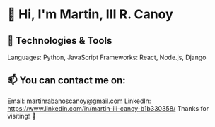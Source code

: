 # 👋 Hi, I'm Martin, III R. Canoy

## 🔧 Technologies & Tools
  Languages: Python, JavaScript
  Frameworks: React, Node.js, Django

## 📫 You can contact me on:
  Email: martinrabanoscanoy@gmail.com
  LinkedIn: https://www.linkedin.com/in/martin-iii-canoy-b1b330358/
  Thanks for visiting! 🚀
